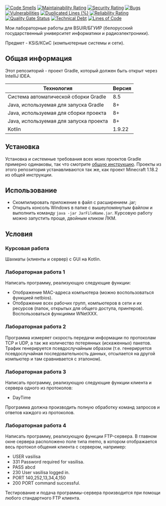 [![Code Smells](https://sonarcloud.io/api/project_badges/measure?project=Hummel009_Computer-Systems-and-Networks&metric=code_smells)](https://sonarcloud.io/summary/overall?id=Hummel009_Computer-Systems-and-Networks)
[![Maintainability Rating](https://sonarcloud.io/api/project_badges/measure?project=Hummel009_Computer-Systems-and-Networks&metric=sqale_rating)](https://sonarcloud.io/summary/overall?id=Hummel009_Computer-Systems-and-Networks)
[![Security Rating](https://sonarcloud.io/api/project_badges/measure?project=Hummel009_Computer-Systems-and-Networks&metric=security_rating)](https://sonarcloud.io/summary/overall?id=Hummel009_Computer-Systems-and-Networks)
[![Bugs](https://sonarcloud.io/api/project_badges/measure?project=Hummel009_Computer-Systems-and-Networks&metric=bugs)](https://sonarcloud.io/summary/overall?id=Hummel009_Computer-Systems-and-Networks)
[![Vulnerabilities](https://sonarcloud.io/api/project_badges/measure?project=Hummel009_Computer-Systems-and-Networks&metric=vulnerabilities)](https://sonarcloud.io/summary/overall?id=Hummel009_Computer-Systems-and-Networks)
[![Duplicated Lines (%)](https://sonarcloud.io/api/project_badges/measure?project=Hummel009_Computer-Systems-and-Networks&metric=duplicated_lines_density)](https://sonarcloud.io/summary/overall?id=Hummel009_Computer-Systems-and-Networks)
[![Reliability Rating](https://sonarcloud.io/api/project_badges/measure?project=Hummel009_Computer-Systems-and-Networks&metric=reliability_rating)](https://sonarcloud.io/summary/overall?id=Hummel009_Computer-Systems-and-Networks)
[![Quality Gate Status](https://sonarcloud.io/api/project_badges/measure?project=Hummel009_Computer-Systems-and-Networks&metric=alert_status)](https://sonarcloud.io/summary/overall?id=Hummel009_Computer-Systems-and-Networks)
[![Technical Debt](https://sonarcloud.io/api/project_badges/measure?project=Hummel009_Computer-Systems-and-Networks&metric=sqale_index)](https://sonarcloud.io/summary/overall?id=Hummel009_Computer-Systems-and-Networks)
[![Lines of Code](https://sonarcloud.io/api/project_badges/measure?project=Hummel009_Computer-Systems-and-Networks&metric=ncloc)](https://sonarcloud.io/summary/overall?id=Hummel009_Computer-Systems-and-Networks)

Мои лабораторные работы для BSUIR/БГУИР (белорусский государственный университет информатики и радиоэлектроники).

Предмет - KSiS/КСиС (компьютерные системы и сети).

## Общая информация

Этот репозиторий - проект Gradle, который должен быть открыт через IntelliJ IDEA.

| Технология                             | Версия |
|----------------------------------------|--------|
| Система автоматической сборки Gradle   | 8.5    |
| Java, используемая для запуска Gradle  | 8+     |
| Java, используемая для сборки проекта  | 8+     |
| Java, используемая для запуска проекта | 8+     |
| Kotlin                                 | 1.9.22 |

## Установка

Установка и системные требования всех моих проектов Gradle примерно одинаковы, так что смотрите [общую инструкцию](https://github.com/Hummel009/The-Rings-of-Power#readme). Проекты из этого репозитория устанавливаются так же, как проект Minecraft 1.18.2 из общей инструкции.

## Использование

* Скомпилировать приложение в файл с расширением .jar;
* Открыть консоль Windows в папке с вышеупомянутым файлом и выполнить команду `java -jar JarFileName.jar`. Курсовую работу можно запустить проще, двойным кликом ЛКМ.

## Условия

### Курсовая работа

Шахматы (клиенты и сервер) с GUI на Kotlin.

### Лабораторная работа 1

Написать программу, реализующую следующие функции: 

* Отображение MAC-адреса компьютера (можно воспользоваться функцией netbios). 
* Отображение всех рабочих групп, компьютеров в сети и их ресурсов (папок, открытых для общего доступа, принтеров). Воспользоваться функциями WNetXXX. 

### Лабораторная работа 2

Программа измеряет скорость передачи информации по протоколам TCP и UDP, а так же количество потерянных (искаженных) пакетов. 
Трафик генерируется псевдослучайным образом (т.е. генерируется псевдослучайная последовательность данных, отсылается на другой компьютер и там сравнивается с эталоном). 

### Лабораторная работа 3

Написать программу, реализующую следующие функции клиента и сервера одного из протоколов:

* DayTime

Программа должна производить полную обработку команд запросов и ответов каждого из протоколов.

### Лабораторная работа 4

Написать программу, реализующую функции FTP-сервера. В главном окне сервера расположено поле типа memo, в котором отображается весь протокол общения клиента с сервером, например: 

* USER vasilisa 
* 331 Password required for vasilisa. 
* PASS abcd 
* 230 User vasilisa logged in. 
* PORT 140,252,13,34,4,150 
* 200 PORT command successful. 

Тестирование и подача программы-сервера производится при помощи любого стандартного FTP клиента.
